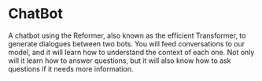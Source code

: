 # ChatBot
A chatbot using the Reformer, also known as the efficient Transformer, to generate dialogues between two bots. You will feed conversations to our model, and it will learn how to understand the context of each one. Not only will it learn how to answer questions, but it will also know how to ask questions if it needs more information.
